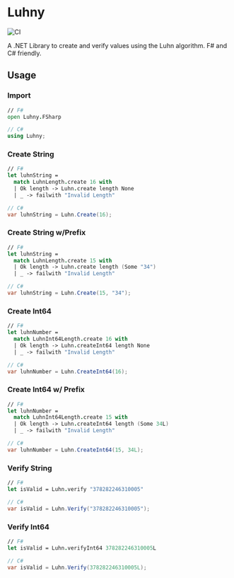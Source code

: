 # Luhny

![CI](https://github.com/gtbuchanan/Luhny/workflows/CI/badge.svg)

A .NET Library to create and verify values using the Luhn algorithm. F# and C# friendly.

## Usage

### Import

```fsharp
// F#
open Luhny.FSharp
```

```csharp
// C#
using Luhny;
```

### Create String

```fsharp
// F#
let luhnString =
  match LuhnLength.create 16 with
  | Ok length -> Luhn.create length None
  | _ -> failwith "Invalid Length"
```

```csharp
// C#
var luhnString = Luhn.Create(16);
```

### Create String w/Prefix

```fsharp
// F#
let luhnString =
  match LuhnLength.create 15 with
  | Ok length -> Luhn.create length (Some "34")
  | _ -> failwith "Invalid Length"
```

```csharp
// C#
var luhnString = Luhn.Create(15, "34");
```

### Create Int64

```fsharp
// F#
let luhnNumber =
  match LuhnInt64Length.create 16 with
  | Ok length -> Luhn.createInt64 length None
  | _ -> failwith "Invalid Length"
```

```csharp
// C#
var luhnNumber = Luhn.CreateInt64(16);
```

### Create Int64 w/ Prefix

```fsharp
// F#
let luhnNumber =
  match LuhnInt64Length.create 15 with
  | Ok length -> Luhn.createInt64 length (Some 34L)
  | _ -> failwith "Invalid Length"
```

```csharp
// C#
var luhnNumber = Luhn.CreateInt64(15, 34L);
```

### Verify String

```fsharp
// F#
let isValid = Luhn.verify "378282246310005"
```

```csharp
// C#
var isValid = Luhn.Verify("378282246310005");
```

### Verify Int64

```fsharp
// F#
let isValid = Luhn.verifyInt64 378282246310005L
```

```csharp
// C#
var isValid = Luhn.Verify(378282246310005L);
```
